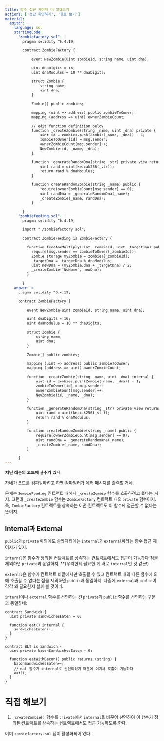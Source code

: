 ```yaml
---
title: 함수 접근 제어자 더 알아보기
actions: ['정답 확인하기', '힌트 보기']
material:
  editor:
    language: sol
    startingCode:
      "zombiefactory.sol": |
        pragma solidity ^0.4.19;

        contract ZombieFactory {

            event NewZombie(uint zombieId, string name, uint dna);

            uint dnaDigits = 16;
            uint dnaModulus = 10 ** dnaDigits;

            struct Zombie {
                string name;
                uint dna;
            }

            Zombie[] public zombies;

            mapping (uint => address) public zombieToOwner;
            mapping (address => uint) ownerZombieCount;

            // edit function definition below
            function _createZombie(string _name, uint _dna) private {
                uint id = zombies.push(Zombie(_name, _dna)) - 1;
                zombieToOwner[id] = msg.sender;
                ownerZombieCount[msg.sender]++;
                NewZombie(id, _name, _dna);
            }

            function _generateRandomDna(string _str) private view returns (uint) {
                uint rand = uint(keccak256(_str));
                return rand % dnaModulus;
            }

            function createRandomZombie(string _name) public {
                require(ownerZombieCount[msg.sender] == 0);
                uint randDna = _generateRandomDna(_name);
                _createZombie(_name, randDna);
            }

        }
      "zombiefeeding.sol": |
        pragma solidity ^0.4.19;

        import "./zombiefactory.sol";

        contract ZombieFeeding is ZombieFactory {

          function feedAndMultiply(uint _zombieId, uint _targetDna) public {
            require(msg.sender == zombieToOwner[_zombieId]);
            Zombie storage myZombie = zombies[_zombieId];
            _targetDna = _targetDna % dnaModulus;
            uint newDna = (myZombie.dna + _targetDna) / 2;
            _createZombie("NoName", newDna);
          }

        }
    answer: >
      pragma solidity ^0.4.19;

      contract ZombieFactory {

          event NewZombie(uint zombieId, string name, uint dna);

          uint dnaDigits = 16;
          uint dnaModulus = 10 ** dnaDigits;

          struct Zombie {
              string name;
              uint dna;
          }

          Zombie[] public zombies;

          mapping (uint => address) public zombieToOwner;
          mapping (address => uint) ownerZombieCount;

          function _createZombie(string _name, uint _dna) internal {
              uint id = zombies.push(Zombie(_name, _dna)) - 1;
              zombieToOwner[id] = msg.sender;
              ownerZombieCount[msg.sender]++;
              NewZombie(id, _name, _dna);
          }

          function _generateRandomDna(string _str) private view returns (uint) {
              uint rand = uint(keccak256(_str));
              return rand % dnaModulus;
          }

          function createRandomZombie(string _name) public {
              require(ownerZombieCount[msg.sender] == 0);
              uint randDna = _generateRandomDna(_name);
              _createZombie(_name, randDna);
          }

      }
---
```


**지난 레슨의 코드에 실수가 있네!**

자네가 코드를 컴파일하려고 하면 컴파일러가 에러 메시지를 출력할 거네. 

문제는 `ZombieFeeding` 컨트랙트 내에서 `_createZombie` 함수를 호출하려고 했다는 거지. 그런데 `_createZombie` 함수는 `ZombieFactory` 컨트랙트 내의 `private` 함수이지. 즉, `ZombieFactory` 컨트랙트를 상속하는 어떤 컨트랙트도 이 함수에 접근할 수 없다는 뜻이지.   

## Internal과 External

`public`과 `private` 이외에도 솔리디티에는 `internal`과 `external`이라는 함수 접근 제어자가 있지.

`internal`은 함수가 정의된 컨트랙트를 상속하는 컨트랙트에서도 접근이 가능하다 점을 제외하면 `private`과 동일하지. **(우리한테 필요한 게 바로 `internal`인 것 같군!)

`external`은 함수가 컨트랙트 바깥에서만 호출될 수 있고 컨트랙트 내의 다른 함수에 의해 호출될 수 없다는 점을 제외하면 `public`과 동일하지. 나중에 `external`과 `public`이 각각 왜 필요한지 살펴 볼 것이네. 

`interal`이나 `external` 함수를 선언하는 건 `private`과 `public` 함수를 선언하는 구문과 동일하네:

```
contract Sandwich {
  uint private sandwichesEaten = 0;

  function eat() internal {
    sandwichesEaten++;
  }
}

contract BLT is Sandwich {
  uint private baconSandwichesEaten = 0;

  function eatWithBacon() public returns (string) {
    baconSandwichesEaten++;
    // eat 함수가 internal로 선언되었기 때문에 여기서 호출이 가능하다 
    eat();
  }
}
```

# 직접 해보기

1. `_createZombie()` 함수를 `private`에서 `internal`로 바꾸어 선언하여 이 함수가 정의된 컨트랙트를 상속하는 컨트랙트에서도 접근 가능하도록 한다.

  이미 `zombiefactory.sol` 탭이 활성화되어 있다.
                                                      